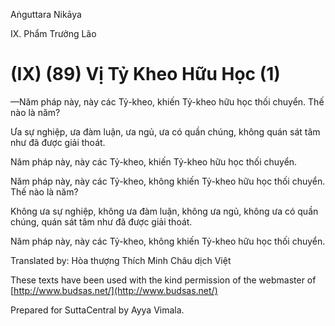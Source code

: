 Aṅguttara Nikāya

IX. Phẩm Trưởng Lão

# (IX) (89) Vị Tỷ Kheo Hữu Học (1)

—Năm pháp này, này các Tỷ-kheo, khiến Tỷ-kheo hữu học thối chuyển. Thế nào là năm?

Ưa sự nghiệp, ưa đàm luận, ưa ngủ, ưa có quần chúng, không quán sát tâm như đã được giải thoát.

Năm pháp này, này các Tỷ-kheo, khiến Tỷ-kheo hữu học thối chuyển.

Năm pháp này, này các Tỷ-kheo, không khiến Tỷ-kheo hữu học thối chuyển. Thế nào là năm?

Không ưa sự nghiệp, không ưa đàm luận, không ưa ngủ, không ưa có quần chúng, quán sát tâm như đã được giải thoát.

Năm pháp này, này các Tỷ-kheo, không khiến Tỷ-kheo hữu học thối chuyển.

Translated by: Hòa thượng Thích Minh Châu dịch Việt

These texts have been used with the kind permission of the webmaster of [http://www.budsas.net/](http://www.budsas.net/)

Prepared for SuttaCentral by Ayya Vimala.